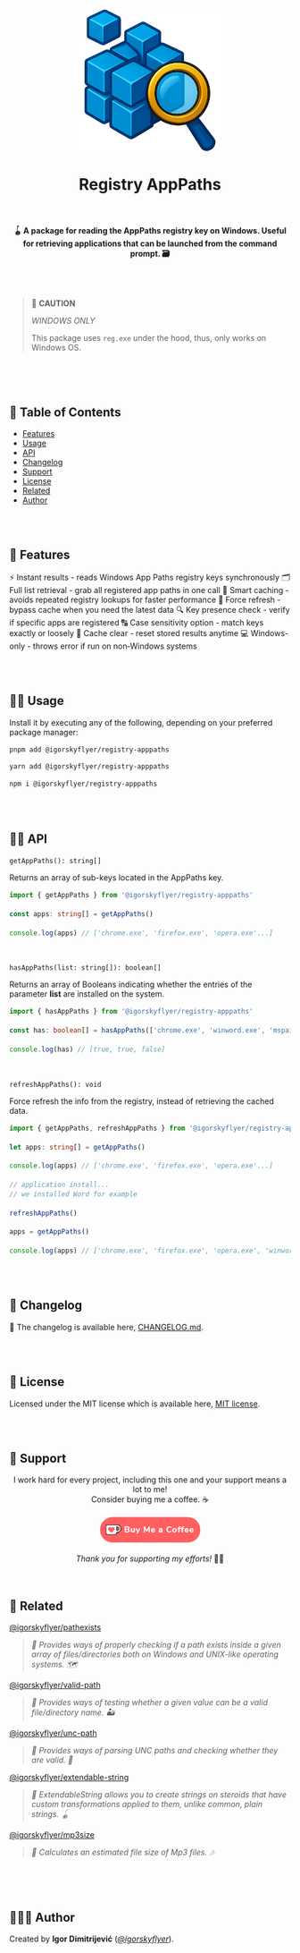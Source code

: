 <div align="center">
  <img src="https://raw.githubusercontent.com/igorskyflyer/npm-registry-apppaths/main/media/registry-apppaths.png" alt="Icon of Registry AppPaths" width="256" height="256">
  <h1>Registry AppPaths</h1>
</div>

<br>

<h4 align="center">
  🪀 A package for reading the AppPaths registry key on Windows. Useful for retrieving applications that can be launched from the command prompt. 🗃
</h4>

<br>
<br>

> 🛑 **CAUTION**
>
> *WINDOWS ONLY*
>
> This package uses `reg.exe` under the hood, thus, only works on Windows OS.
>

<br>

<br>
<br>

## 📃 Table of Contents

- [Features](#-features)
- [Usage](#-usage)
- [API](#-api)
- [Changelog](#-changelog)
- [Support](#-support)
- [License](#-license)
- [Related](#-related)
- [Author](#-author)

<br>
<br>

## 🤖 Features

⚡ Instant results - reads Windows App Paths registry keys synchronously
🗂 Full list retrieval - grab all registered app paths in one call
🧠 Smart caching - avoids repeated registry lookups for faster performance
🔄 Force refresh - bypass cache when you need the latest data
🔍 Key presence check - verify if specific apps are registered
🔠 Case sensitivity option - match keys exactly or loosely
🧹 Cache clear - reset stored results anytime
💻 Windows-only - throws error if run on non‑Windows systems

<br>
<br>

## 🕵🏼 Usage

Install it by executing any of the following, depending on your preferred package manager:

```bash
pnpm add @igorskyflyer/registry-apppaths
```

```bash
yarn add @igorskyflyer/registry-apppaths
```

```bash
npm i @igorskyflyer/registry-apppaths
```

<br>
<br>

## 🤹🏼 API


`getAppPaths(): string[]`

Returns an array of sub-keys located in the AppPaths key.

```ts
import { getAppPaths } from '@igorskyflyer/registry-apppaths'

const apps: string[] = getAppPaths()

console.log(apps) // ['chrome.exe', 'firefox.exe', 'opera.exe'...]
```

<br>

`hasAppPaths(list: string[]): boolean[]`

Returns an array of Booleans indicating whether the entries of the parameter **list** are installed on the system.

```ts
import { hasAppPaths } from '@igorskyflyer/registry-apppaths'

const has: boolean[] = hasAppPaths(['chrome.exe', 'winword.exe', 'mspaintTYPO.exe'])

console.log(has) // [true, true, false]
```

<br>

`refreshAppPaths(): void`

Force refresh the info from the registry, instead of retrieving the cached data.

```ts
import { getAppPaths, refreshAppPaths } from '@igorskyflyer/registry-apppaths'

let apps: string[] = getAppPaths()

console.log(apps) // ['chrome.exe', 'firefox.exe', 'opera.exe'...]

// application install...
// we installed Word for example

refreshAppPaths()

apps = getAppPaths()

console.log(apps) // ['chrome.exe', 'firefox.exe', 'opera.exe', 'winword.exe'...]
```

<br>
<br>

## 📝 Changelog

📑 The changelog is available here, [CHANGELOG.md](https://github.com/igorskyflyer/npm-registry-apppaths/blob/main/CHANGELOG.md).

<br>
<br>

## 🪪 License

Licensed under the MIT license which is available here, [MIT license](https://github.com/igorskyflyer/npm-registry-apppaths/blob/main/LICENSE).

<br>
<br>

## 💖 Support

<div align="center">
  I work hard for every project, including this one and your support means a lot to me!
  <br>
  Consider buying me a coffee. ☕
  <br>
  <br>
  <a href="https://ko-fi.com/igorskyflyer" target="_blank"><img src="https://raw.githubusercontent.com/igorskyflyer/igorskyflyer/main/assets/ko-fi.png" alt="Donate to igorskyflyer" width="180" height="46"></a>
  <br>
  <br>
  <em>Thank you for supporting my efforts!</em> 🙏😊
</div>

<br>
<br>

## 🧬 Related

[@igorskyflyer/pathexists](https://www.npmjs.com/package/@igorskyflyer/pathexists)

> _🧲 Provides ways of properly checking if a path exists inside a given array of files/directories both on Windows and UNIX-like operating systems. 🗺_

[@igorskyflyer/valid-path](https://www.npmjs.com/package/@igorskyflyer/valid-path)

> _🧰 Provides ways of testing whether a given value can be a valid file/directory name. 🏜_

[@igorskyflyer/unc-path](https://www.npmjs.com/package/@igorskyflyer/unc-path)

> _🥽 Provides ways of parsing UNC paths and checking whether they are valid. 🎱_

[@igorskyflyer/extendable-string](https://www.npmjs.com/package/@igorskyflyer/extendable-string)

> _🦀 ExtendableString allows you to create strings on steroids that have custom transformations applied to them, unlike common, plain strings. 🪀_

[@igorskyflyer/mp3size](https://www.npmjs.com/package/@igorskyflyer/mp3size)

> _🧮 Calculates an estimated file size of Mp3 files. 🎶_

<br>
<br>
<br>

## 👨🏻‍💻 Author
Created by **Igor Dimitrijević** ([*@igorskyflyer*](https://github.com/igorskyflyer/)).
